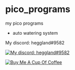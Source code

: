 # pico_programs
my pico programs

- auto watering system


My discord: heggland#9582


<a href="https://discordapp.com/users/231149928393474049" rel="nofollow"><img src="
https://i.imgur.com/Qtw1ywD.png" alt="My discord: heggland#9582" style="max-width:100%;"></a>


<a href="https://www.buymeacoffee.com/heggland" rel="nofollow"><img src="https://camo.githubusercontent.com/c3f856bacd5b09669157ed4774f80fb9d8622dd45ce8fdf2990d3552db99bd27/68747470733a2f2f7777772e6275796d6561636f666665652e636f6d2f6173736574732f696d672f637573746f6d5f696d616765732f6f72616e67655f696d672e706e67" alt="Buy Me A Cup Of 		Coffee" data-canonical-src="https://www.buymeacoffee.com/assets/img/custom_images/orange_img.png" style="max-width:100%;"></a>



